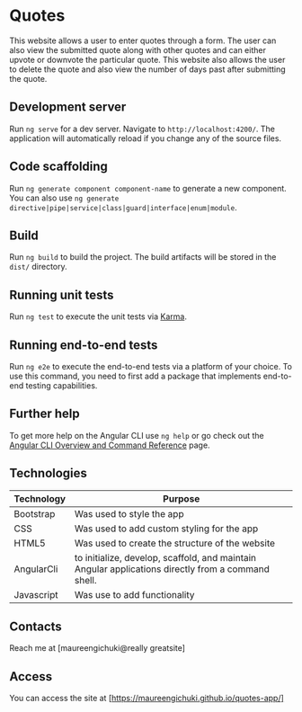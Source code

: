 # Quotes

This website allows a user to enter quotes through a form. The user can also view the submitted quote along with other quotes and can either upvote or downvote the particular quote. This website also allows the user to delete the quote and also view the number of days past after submitting the quote.

## Development server

Run `ng serve` for a dev server. Navigate to `http://localhost:4200/`. The application will automatically reload if you change any of the source files.

## Code scaffolding

Run `ng generate component component-name` to generate a new component. You can also use `ng generate directive|pipe|service|class|guard|interface|enum|module`.

## Build

Run `ng build` to build the project. The build artifacts will be stored in the `dist/` directory.

## Running unit tests

Run `ng test` to execute the unit tests via [Karma](https://karma-runner.github.io).

## Running end-to-end tests

Run `ng e2e` to execute the end-to-end tests via a platform of your choice. To use this command, you need to first add a package that implements end-to-end testing capabilities.

## Further help

To get more help on the Angular CLI use `ng help` or go check out the [Angular CLI Overview and Command Reference](https://angular.io/cli) page.

## Technologies
| Technology | Purpose |
|--------- | ----------|
| Bootstrap| Was used to style the app |
| CSS | Was used to add custom styling for the app |
|HTML5| Was used to create the structure of the website |
|AngularCli| to initialize, develop, scaffold, and maintain Angular applications directly from a command shell. |
| Javascript | Was use to add functionality |

## Contacts

Reach me at [maureengichuki@really greatsite]

## Access
You can access the site at [https://maureengichuki.github.io/quotes-app/]
